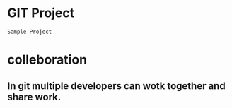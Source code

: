 # GIT Project 

~~~
Sample Project
~~~

# colleboration
## In git multiple developers can wotk together and share work.
